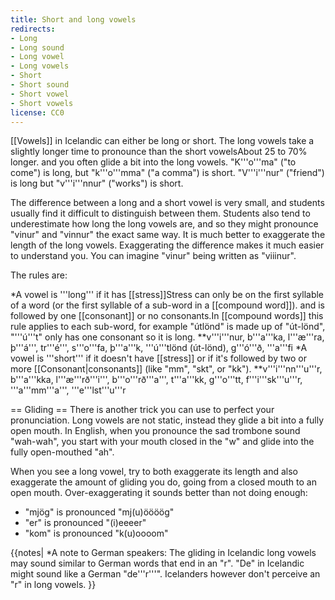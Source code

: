 ```yaml
---
title: Short and long vowels
redirects:
- Long
- Long sound
- Long vowel
- Long vowels
- Short
- Short sound
- Short vowel
- Short vowels
license: CC0
---
```


[[Vowels]] in Icelandic can either be long or short. The long vowels take a slightly longer time to pronounce than the short vowels<ref>About 25 to 70% longer.</ref> and you often glide a bit into the long vowels. "K'''o'''ma" ("to come") is long, but "k'''o'''mma" ("a comma") is short. "V'''i'''nur" ("friend") is long but "v'''i'''nnur" ("works") is short.

The difference between a long and a short vowel is very small, and students usually find it difficult to distinguish between them. Students also tend to underestimate how long the long vowels are, and so they might pronounce "vinur" and "vinnur" the exact same way. It is much better to exaggerate the length of the long vowels. Exaggerating the difference makes it much easier to understand you. You can imagine "vinur" being written as "viiinur".

The rules are:

*A vowel is '''long''' if it has [[stress]]<ref name=":0">Stress can only be on the first syllable of a word (or the first syllable of a sub-word in a [[compound word]]).</ref> and is followed by one [[consonant]] or no consonants.<ref>In [[compound words]] this rule applies to each sub-word, for example "útlönd" is made up of "út-lönd", "'''ú'''t" only has one consonant so it is long.</ref>
**v'''i'''nur, b'''a'''ka, l'''æ'''ra, þ'''á''', tr'''é''', s'''o'''fa, þ'''a'''k, '''ú'''tlönd (út-lönd), g'''ó'''ð, '''a'''fi
*A vowel is '''short''' if it doesn't have [[stress]]<ref name=":0" /> or if it's followed by two or more [[Consonant|consonants]] (like "mm", "skt", or "kk").
**v'''i'''nn'''u'''r, b'''a'''kka, l'''æ'''rð'''i''', b'''o'''rð'''a''', t'''a'''kk, g'''o'''tt, f'''i'''sk'''u'''r, '''a'''mm'''a''', '''e'''lst'''u'''r

== Gliding ==
There is another trick you can use to perfect your pronunciation. Long vowels are not static, instead they glide a bit into a fully open mouth. In English, when you pronounce the sad trombone sound "wah-wah", you start with your mouth closed in the "w" and glide into the fully open-mouthed "ah".

When you see a long vowel, try to both exaggerate its length and also exaggerate the amount of gliding you do, going from a closed mouth to an open mouth. Over-exaggerating it sounds better than not doing enough:

* "mjög" is pronounced "mj(u)öööög"
* "er" is pronounced "(i)eeeer"
* "kom" is pronounced "k(u)oooom"

{{notes|
*A note to German speakers: The gliding in Icelandic long vowels may sound similar to German words that end in an "r". "De" in Icelandic might sound like a German "de'''r'''". Icelanders however don't perceive an "r" in long vowels.
}}